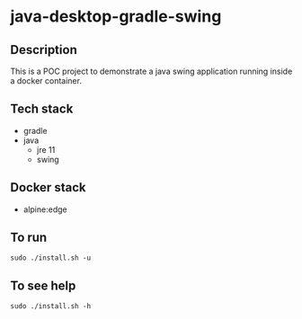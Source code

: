# java-desktop-gradle-swing

## Description
This is a POC project to demonstrate a
java swing application running inside a
docker container.

## Tech stack
- gradle
- java
  - jre 11
  - swing

## Docker stack
- alpine:edge

## To run
`sudo ./install.sh -u`

## To see help
`sudo ./install.sh -h`
